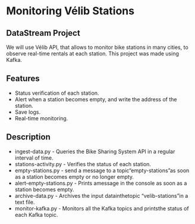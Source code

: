 # Monitoring Vélib Stations
## DataStream Project

We will use Vélib API, that allows to monitor bike stations in many cities, to observe real-time rentals at each station.
This project was made using Kafka.

## Features

- Status verification of each station.
- Alert when a station becomes empty, and write the address of the station.
- Save logs.
- Real-time monitoring.

## Description

- ingest-data.py - Queries the Bike Sharing System API in a regular interval of time.
- stations-activity.py - Verifies the status of each station.
- empty-stations.py - send a message to a topic“empty-stations”as soon as a station becomes empty or no longer empty.
- alert-empty-stations.py - Prints amessage in the console as soon as a station becomes empty.
- archive-data.py - Archives the input datainthetopic “velib-stations”in a text file.
- monitor-kafka.py - Monitors all the Kafka topics and printsthe status of each Kafka topic.
